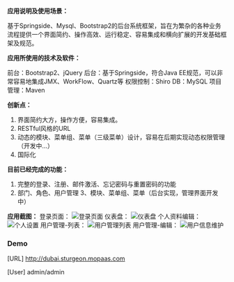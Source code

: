 **应用说明及使用场景：**

基于Springside、Mysql、Bootstrap2的后台系统框架，旨在为繁杂的各种业务流程提供一个界面简约、操作高效、运行稳定、容易集成和横向扩展的开发基础框架及规范。

**应用所使用的技术及软件：**

前台：Bootstrap2、jQuery
后台：基于Springside，符合Java EE规范，可以非常容易地集成JMX、WorkFlow、Quartz等
权限控制：Shiro
DB：MySQL
项目管理：Maven

**创新点：**

1. 界面简约大方，操作方便，容易集成。
2. RESTful风格的URL
3. 动态的模块、菜单组、菜单（三级菜单）设计，容易在后期实现动态权限管理（开发中...）
4. 国际化

**目前已经完成的功能：**
1. 完整的登录、注册、邮件激活、忘记密码与重置密码的功能
2. 部门、角色、用户管理
3、模块、菜单组、菜单（后台实现，管理界面开发中）

**应用截图：**
登录页面：
![登录页面][2]
仪表盘：
![仪表盘][3]
个人资料编辑：
![个人设置][4]
用户管理-列表：
![用户管理列表][5]
用户管理-编辑：
![用户信息维护][6]


  [1]: http://dubai.sturgeon.mopaas.com
  [2]: http://static.oschina.net/uploads/space/2013/1211/100834_UvZs_106616.png
  [3]: http://static.oschina.net/uploads/space/2013/1211/100859_dgsz_106616.png
  [4]: http://static.oschina.net/uploads/space/2013/1211/100913_Rjsq_106616.png
  [5]: http://static.oschina.net/uploads/space/2013/1211/100924_1Ibg_106616.png
  [6]: http://static.oschina.net/uploads/space/2013/1211/100937_zWx8_106616.png

### Demo

[URL] http://dubai.sturgeon.mopaas.com

[User] admin/admin
